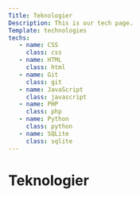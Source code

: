 ```yaml
---
Title: Teknologier
Description: This is our tech page.
Template: technologies
techs:
   - name: CSS
     class: css
   - name: HTML
     class: html
   - name: Git
     class: git
   - name: JavaScript
     class: javascript
   - name: PHP
     class: php
   - name: Python
     class: python
   - name: SQLite
     class: sqlite
---
```



Teknologier
==========================

